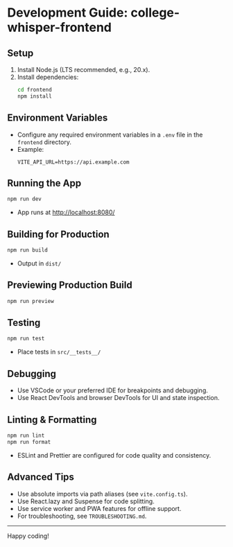 # Development Guide: college-whisper-frontend

## Setup

1. Install Node.js (LTS recommended, e.g., 20.x).
2. Install dependencies:
   ```sh
   cd frontend
   npm install
   ```

## Environment Variables

- Configure any required environment variables in a `.env` file in the `frontend` directory.
- Example:
  ```env
  VITE_API_URL=https://api.example.com
  ```

## Running the App

```sh
npm run dev
```
- App runs at [http://localhost:8080/](http://localhost:8080/)

## Building for Production

```sh
npm run build
```
- Output in `dist/`

## Previewing Production Build

```sh
npm run preview
```

## Testing

```sh
npm run test
```
- Place tests in `src/__tests__/`

## Debugging

- Use VSCode or your preferred IDE for breakpoints and debugging.
- Use React DevTools and browser DevTools for UI and state inspection.

## Linting & Formatting

```sh
npm run lint
npm run format
```
- ESLint and Prettier are configured for code quality and consistency.

## Advanced Tips

- Use absolute imports via path aliases (see `vite.config.ts`).
- Use React.lazy and Suspense for code splitting.
- Use service worker and PWA features for offline support.
- For troubleshooting, see `TROUBLESHOOTING.md`.

---
Happy coding! 